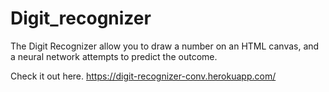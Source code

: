 # Digit_recognizer
The Digit Recognizer allow you to draw a number on an HTML canvas, and a neural network attempts to predict the outcome.

Check it out here.
https://digit-recognizer-conv.herokuapp.com/
